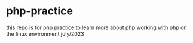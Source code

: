 # php-practice

this repo is for php practice to learn more about php
working with php on the linux environment
july/2023 

